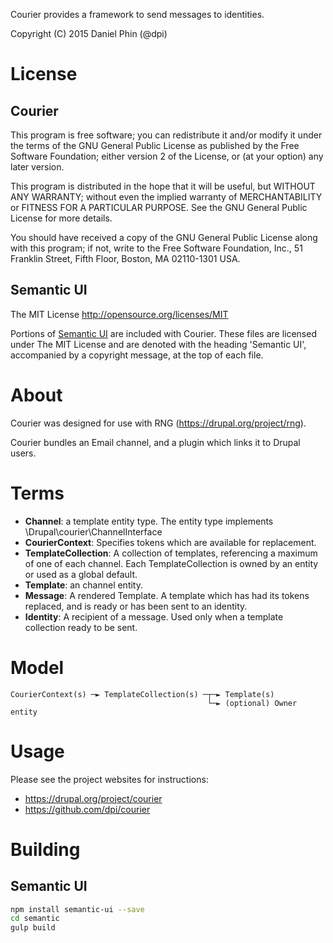 Courier provides a framework to send messages to identities.

Copyright (C) 2015 Daniel Phin (@dpi)

# License

## Courier

This program is free software; you can redistribute it and/or modify
it under the terms of the GNU General Public License as published by
the Free Software Foundation; either version 2 of the License, or
(at your option) any later version.

This program is distributed in the hope that it will be useful,
but WITHOUT ANY WARRANTY; without even the implied warranty of
MERCHANTABILITY or FITNESS FOR A PARTICULAR PURPOSE.  See the
GNU General Public License for more details.

You should have received a copy of the GNU General Public License along
with this program; if not, write to the Free Software Foundation, Inc.,
51 Franklin Street, Fifth Floor, Boston, MA 02110-1301 USA.

## Semantic UI

The MIT License
http://opensource.org/licenses/MIT

Portions of [Semantic UI](http://semantic-ui.com/) are included with Courier.
These files are licensed under The MIT License and are denoted with the heading
'Semantic UI', accompanied by a copyright message, at the top of each file.

# About

Courier was designed for use with RNG (https://drupal.org/project/rng).

Courier bundles an Email channel, and a plugin which links it to Drupal users.

# Terms

 *  __Channel__: a template entity type. The entity type implements
    \Drupal\courier\ChannelInterface
 *  __CourierContext__: Specifies tokens which are available for replacement.
 *  __TemplateCollection__: A collection of templates, referencing a maximum of
    one of each channel. Each TemplateCollection is owned by an entity or used
    as a global default.
 *  __Template__: an channel entity.
 *  __Message__: A rendered Template. A template which has had its tokens
    replaced, and is ready or has been sent to an identity.
 *  __Identity__: A recipient of a message. Used only when a template collection
    ready to be sent.

# Model

    CourierContext(s) ─► TemplateCollection(s) ─┬─► Template(s)
                                                └─► (optional) Owner entity

# Usage

Please see the project websites for instructions:

 *  https://drupal.org/project/courier
 *  https://github.com/dpi/courier
 
# Building

## Semantic UI

```sh
npm install semantic-ui --save
cd semantic
gulp build
```